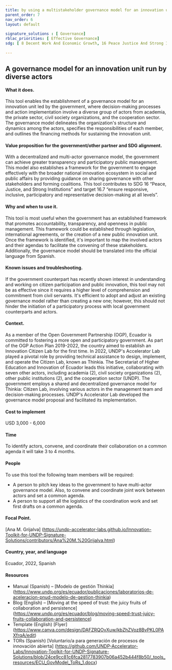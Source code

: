 ```yaml
--- 
title: by using a multistakeholder governance model for an innovation unit
parent_order: 7 
nav_order: 6
layout: default 
 
signature_solutions : [ Governance] 
rblac_priorities: [ Effective Governance] 
sdg: [ 8 Decent Work And Economic Growth, 16 Peace Justice And Strong Institutions] 
 
--- 
```

## A governance model for an innovation unit run by diverse actors

#### What it does.
This tool enables the establishment of a governance model for an innovation unit led by the government, where decision-making processes and action implementation involve a diverse group of actors from academia, the private sector, civil society organizations, and the cooperation sector. The governance model delineates the organization's structure and dynamics among the actors, specifies the responsibilities of each member, and outlines the financing methods for sustaining the innovation unit.

#### Value proposition for the government/other partner and SDG alignment.
With a decentralized and multi-actor governance model, the government can achieve greater transparency and participatory public management. This model also establishes a framework for the government to engage effectively with the broader national innovation ecosystem in social and public affairs by providing guidance on sharing governance with other stakeholders and forming coalitions. This tool contributes to SDG 16 “Peace, Justice, and Strong Institutions” and target 16.7 “ensure responsive, inclusive, participatory and representative decision-making at all levels”.

#### Why and when to use it.
This tool is most useful when the government has an established framework that promotes accountability, transparency, and openness in public management. This framework could be established through legislation, international agreements, or the creation of a new public innovation unit. Once the framework is identified, it's important to map the involved actors and their agendas to facilitate the convening of these stakeholders. Additionally, the governance model should be translated into the official language from Spanish.

#### Known issues and troubleshooting.
If the government counterpart has recently shown interest in understanding and working on citizen participation and public innovation, this tool may not be as effective since it requires a higher level of comprehension and commitment from civil servants. It's efficient to adopt and adjust an existing governance model rather than creating a new one; however, this should not hinder the initiation of a participatory process with local government counterparts and actors.

#### Context. 
As a member of the Open Government Partnership (OGP), Ecuador is committed to fostering a more open and participatory government. As part of the OGP Action Plan 2019-2022, the country aimed to establish an Innovation Citizen Lab for the first time. In 2022, UNDP's Accelerator Lab played a pivotal role by providing technical assistance to design, implement, and operate the Citizen Lab, known as Thinkia. The Secretariat of Higher Education and Innovation of Ecuador leads this initiative, collaborating with seven other actors, including academia (2), civil society organizations (2), other public institutions (2), and the cooperation sector (UNDP). The government employs a shared and decentralized governance model for Thinkia: Citizen Lab, involving various actors in the management team and decision-making processes. UNDP's Accelerator Lab developed the governance model proposal and facilitated its implementation.

#### Cost to implement
USD 3,000 - 6,000

#### Time
To identify actors, convene, and coordinate their collaboration on a common agenda it will take 3 to 4 months.

#### People
To use this tool the following team members will be required:
- A person to pitch key ideas to the government to have multi-actor governance model. Also, to convene and coordinate joint work between actors and set a common agenda.
- A person to support all the logistics of the coordination work and set first drafts on a common agenda.

#### Focal Point.
[Ana M. Grijalva] (https://undp-accelerator-labs.github.io/Innovation-Toolkit-for-UNDP-Signature-Solutions/contributors/Ana%20M.%20Grijalva.html)

#### Country, year, and language
Ecuador, 2022, Spanish

#### Resources
- Manual (Spanish) – [Modelo de gestión Thinkia] (https://www.undp.org/es/ecuador/publicaciones/laboratorios-de-aceleracion-pnud-modelo-de-gestion-thinkia)
- Blog (English) – [Moving at the speed of trust: the juicy fruits of collaboration and persistence] (https://www.undp.org/es/ecuador/blog/moving-speed-trust-juicy-fruits-collaboration-and-persistence)
- Template (English) [Flyer] (https://www.canva.com/design/DAFZRQOvXuw/kbZhZVoz8BvPKL0PAXfrqA/edit)
- TORs (Spanish) [Voluntario/a para generación de procesos de innovación abierta] (https://github.com/UNDP-Accelerator-Labs/Innovation-Toolkit-for-UNDP-Signature-Solutions/blob/24ce9cc81c6fca2817783907b06a452b444f8b50/_tools_resources/ECU_GovModel_ToRs_1.docx)
